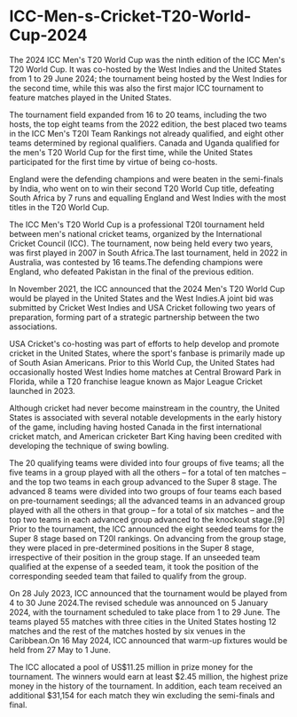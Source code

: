 # ICC-Men-s-Cricket-T20-World-Cup-2024
The 2024 ICC Men's T20 World Cup was the ninth edition of the ICC Men's T20 World Cup. It was co-hosted by the West Indies and the United States from 1 to 29 June 2024; the tournament being hosted by the West Indies for the second time, while this was also the first major ICC tournament to feature matches played in the United States.

The tournament field expanded from 16 to 20 teams, including the two hosts, the top eight teams from the 2022 edition, the best placed two teams in the ICC Men's T20I Team Rankings not already qualified, and eight other teams determined by regional qualifiers. Canada and Uganda qualified for the men's T20 World Cup for the first time, while the United States participated for the first time by virtue of being co-hosts.

England were the defending champions and were beaten in the semi-finals by India, who went on to win their second T20 World Cup title, defeating South Africa by 7 runs and equalling England and West Indies with the most titles in the T20 World Cup.

The ICC Men's T20 World Cup is a professional T20I tournament held between men's national cricket teams, organized by the International Cricket Council (ICC). The tournament, now being held every two years, was first played in 2007 in South Africa.The last tournament, held in 2022 in Australia, was contested by 16 teams.The defending champions were England, who defeated Pakistan in the final of the previous edition.

In November 2021, the ICC announced that the 2024 Men's T20 World Cup would be played in the United States and the West Indies.A joint bid was submitted by Cricket West Indies and USA Cricket following two years of preparation, forming part of a strategic partnership between the two associations.

USA Cricket's co-hosting was part of efforts to help develop and promote cricket in the United States, where the sport's fanbase is primarily made up of South Asian Americans. Prior to this World Cup, the United States had occasionally hosted West Indies home matches at Central Broward Park in Florida, while a T20 franchise league known as Major League Cricket launched in 2023.

Although cricket had never become mainstream in the country, the United States is associated with several notable developments in the early history of the game, including having hosted Canada in the first international cricket match, and American cricketer Bart King having been credited with developing the technique of swing bowling.

The 20 qualifying teams were divided into four groups of five teams; all the five teams in a group played with all the others – for a total of ten matches – and the top two teams in each group advanced to the Super 8 stage. The advanced 8 teams were divided into two groups of four teams each based on pre-tournament seedings; all the advanced teams in an advanced group played with all the others in that group – for a total of six matches – and the top two teams in each advanced group advanced to the knockout stage.[9] Prior to the tournament, the ICC announced the eight seeded teams for the Super 8 stage based on T20I rankings. On advancing from the group stage, they were placed in pre-determined positions in the Super 8 stage, irrespective of their position in the group stage. If an unseeded team qualified at the expense of a seeded team, it took the position of the corresponding seeded team that failed to qualify from the group.

On 28 July 2023, ICC announced that the tournament would be played from 4 to 30 June 2024.The revised schedule was announced on 5 January 2024, with the tournament scheduled to take place from 1 to 29 June. The teams played 55 matches with three cities in the United States hosting 12 matches and the rest of the matches hosted by six venues in the Caribbean.On 16 May 2024, ICC announced that warm-up fixtures would be held from 27 May to 1 June.

The ICC allocated a pool of US$11.25 million in prize money for the tournament. The winners would earn at least $2.45 million, the highest prize money in the history of the tournament. In addition, each team received an additional $31,154 for each match they win excluding the semi-finals and final.

